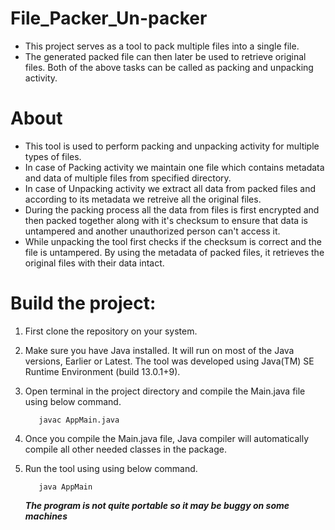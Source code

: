 # File_Packer_Un-packer
  - This project serves as a tool to pack multiple files into a single file.
  - The generated packed file can then later be used to retrieve original files. 
  	Both of the above tasks can be called as packing and unpacking activity.

# About
  - This tool is used to perform packing and unpacking activity for multiple types of files.
  - In case of Packing activity we maintain one file which contains metadata and data of
  	multiple files from specified directory.
  - In case of Unpacking activity we extract all data from packed files and according to its
    metadata we retreive all the original files.
  - During the packing process all the data from files is first encrypted and then packed together
    along with it's checksum to ensure that data is untampered and another unauthorized person can't
	access it.
  - While unpacking the tool first checks if the checksum is correct and the file is untampered.
  	By using the metadata of packed files, it retrieves the original files with their data intact. 

# Build the project:
  1) First clone the repository on your system.
  2) Make sure you have Java installed. It will run on most of the Java versions, Earlier or Latest.
  	 The tool was developed using Java(TM) SE Runtime Environment (build 13.0.1+9).  
  3) Open terminal in the project directory and compile the Main.java file using below command. 
 	 ```
	 	javac AppMain.java
	 ```
  4) Once you compile the Main.java file, Java compiler will automatically compile all other needed classes in the package.
  5) Run the tool using using below command.
  	 ```
	 	java AppMain
	 ```
	 
	 *****The program is not quite portable so it may be buggy on some machines*****

